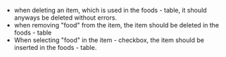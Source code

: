- when deleting an item, which is used in the foods - table, it should anyways be deleted without errors.
- when removing "food" from the item, the item should be deleted in the foods - table
- When selecting "food" in the item - checkbox, the item should be inserted in the foods - table.